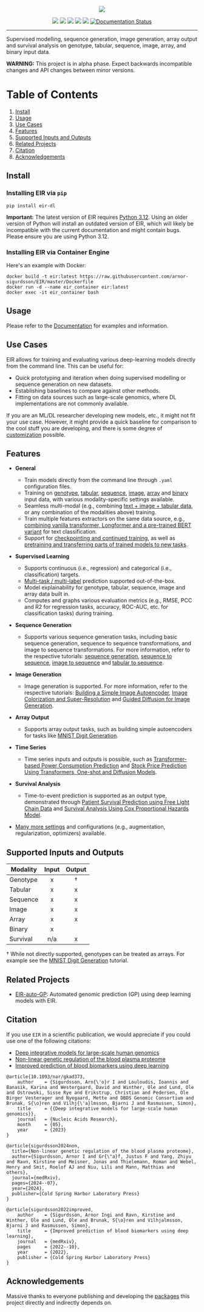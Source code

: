 <p align="center">
  <img src="docs/source/_static/img/EIR_logo.png">
</p>

<p align="center">
  <a href="LICENSE" alt="License">
        <img src="https://img.shields.io/badge/License-APGL-5B2D5B.svg" /></a>
  
  <a href="https://github.com/arnor-sigurdsson/EIR#citation" alt="Citation">
        <img src="https://img.shields.io/badge/Papers-View%20Here-5F9EA0.svg" /></a>
  
  <a href="https://www.python.org/downloads/" alt="Python">
        <img src="https://img.shields.io/badge/python-3.12-blue.svg" /></a>
  
  <a href="https://pypi.org/project/eir-dl/" alt="Python">
        <img src="https://img.shields.io/pypi/v/eir-dl.svg" /></a>
  
  <a href="https://codecov.io/gh/arnor-sigurdsson/EIR" alt="Coverage">
        <img src="https://codecov.io/gh/arnor-sigurdsson/EIR/branch/master/graph/badge.svg" /></a>
  
  <a href='https://eir.readthedocs.io/'>
        <img src='https://readthedocs.org/projects/eir/badge/?version=stable' alt='Documentation Status' /></a>
  
       
</p>

---

Supervised modelling, sequence generation, image generation, array output and survival analysis on genotype, tabular, sequence, image, array, and binary input data.

**WARNING:** This project is in alpha phase. Expect backwards incompatible changes and API changes between minor versions.

# Table of Contents
1. [Install](#install)
2. [Usage](#usage)
3. [Use Cases](#use-cases)
4. [Features](#features)
5. [Supported Inputs and Outputs](#supported-inputs-and-outputs)
6. [Related Projects](#related-projects)
7. [Citation](#citation)
8. [Acknowledgements](#acknowledgements)


## Install

### Installing EIR via `pip`

`pip install eir-dl`

**Important:** The latest version of EIR requires [Python 3.12](https://www.python.org/downloads/). Using an older version of Python will install an outdated version of EIR, which will likely be incompatible with the current documentation and might contain bugs. Please ensure you are using Python 3.12.

### Installing EIR via Container Engine

Here's an example with Docker:

```
docker build -t eir:latest https://raw.githubusercontent.com/arnor-sigurdsson/EIR/master/Dockerfile
docker run -d --name eir_container eir:latest
docker exec -it eir_container bash
```

## Usage

Please refer to the [Documentation](https://eir.readthedocs.io/en/stable/index.html) for examples and information.

## Use Cases

EIR allows for training and evaluating various deep-learning models directly from the command line. This can be useful for:

- Quick prototyping and iteration when doing supervised modelling or sequence generation on new datasets.
- Establishing baselines to compare against other methods.
- Fitting on data sources such as large-scale genomics, where DL implementations are not commonly available.

If you are an ML/DL researcher developing new models, etc., it might not fit your use case. However, it might provide a quick baseline for comparison to the cool stuff you are developing, and there is some degree of [customization](https://eir.readthedocs.io/en/stable/tutorials/tutorial_index.html#customizing-eir) possible.

## Features

- **General**
  - Train models directly from the command line through `.yaml` configuration files.
  - Training on [genotype](https://eir.readthedocs.io/en/stable/tutorials/a_using_eir/01_basic_tutorial.html), [tabular](https://eir.readthedocs.io/en/stable/tutorials/a_using_eir/02_tabular_tutorial.html), [sequence](https://eir.readthedocs.io/en/stable/tutorials/a_using_eir/03_sequence_tutorial.html), [image](https://eir.readthedocs.io/en/stable/tutorials/a_using_eir/05_image_tutorial.html), [array](https://eir.readthedocs.io/en/stable/tutorials/a_using_eir/08_array_tutorial.html) and [binary](https://eir.readthedocs.io/en/stable/tutorials/a_using_eir/06_raw_bytes_tutorial.html) input data, with various modality-specific settings available.
  - Seamless multi-modal (e.g., combining [text + image + tabular data](https://eir.readthedocs.io/en/stable/tutorials/a_using_eir/07_multimodal_tutorial.html), or any combination of the modalities above) training.
  - Train multiple features extractors on the same data source, e.g., [combining vanilla transformer, Longformer and a pre-trained BERT variant](https://eir.readthedocs.io/en/stable/tutorials/a_using_eir/04_pretrained_sequence_tutorial.html) for text classification.
  - Support for [checkpointing and continued training](https://eir.readthedocs.io/en/stable/tutorials/e_pretraining/01_checkpointing.html), as well as [pretraining and transferring parts of trained models to new tasks](https://eir.readthedocs.io/en/stable/tutorials/e_pretraining/02_mini_foundation.html).
- **Supervised Learning**
  - Supports continuous (i.e., regression) and categorical (i.e., classification) targets.
  - [Multi-task / multi-label](https://eir.readthedocs.io/en/stable/tutorials/a_using_eir/07_multimodal_tutorial.html#appendix-b-multi-modal-multi-task-learning) prediction supported out-of-the-box.
  - Model explainability for genotype, tabular, sequence, image and array data built in.
  - Computes and graphs various evaluation metrics (e.g., RMSE, PCC and R2 for regression tasks, accuracy, ROC-AUC, etc. for classification tasks) during training.
- **Sequence Generation**
  - Supports various sequence generation tasks, including basic sequence generation, sequence to sequence transformations, and image to sequence transformations. For more information, refer to the respective tutorials: [sequence generation](https://eir.readthedocs.io/en/stable/tutorials/c_sequence_output/01_sequence_generation.html), [sequence to sequence](https://eir.readthedocs.io/en/stable/tutorials/c_sequence_output/02_sequence_to_sequence.html), [image to sequence](https://eir.readthedocs.io/en/stable/tutorials/c_sequence_output/03_image_to_sequence.html) and [tabular to sequence](https://eir.readthedocs.io/en/stable/tutorials/c_sequence_output/04_tabular_to_sequence.html).
- **Image Generation**
  - Image generation is supported. For more information, refer to the respective tutorials: [Building a Simple Image Autoencoder](https://eir.readthedocs.io/en/stable/tutorials/f_image_output/01_foundational_autoencoder.html), [Image Colorization and Super-Resolution](https://eir.readthedocs.io/en/stable/tutorials/f_image_output/02_image_coloring_and_upscaling.html) and [Guided Diffusion for Image Generation](https://eir.readthedocs.io/en/stable/tutorials/f_image_output/03_mnist_diffusion.html).
- **Array Output**
  - Supports array output tasks, such as building simple autoencoders for tasks like [MNIST Digit Generation](https://eir.readthedocs.io/en/stable/tutorials/d_array_output/01_autoencoder.html).
- **Time Series**
  - Time series inputs and outputs is possible, such as [Transformer-based Power Consumption Prediction](https://eir.readthedocs.io/en/stable/tutorials/g_time_series/01_time_series_power.html) and [Stock Price Prediction Using Transformers, One-shot and Diffusion Models](https://eir.readthedocs.io/en/stable/tutorials/g_time_series/02_time_series_stocks.html).
- **Survival Analysis**
  - Time-to-event prediction is supported as an output type, demonstrated through [Patient Survival Prediction using Free Light Chain Data](https://eir.readthedocs.io/en/stable/tutorials/h_survival_analysis/01_survival_flchain.html) and [Survival Analysis Using Cox Proportional Hazards Model](https://eir.readthedocs.io/en/stable/tutorials/h_survival_analysis/02_survival_flchain_cox.html).

- [Many more settings](https://eir.readthedocs.io/en/stable/api_reference.html) and configurations (e.g., augmentation, regularization, optimizers) available.

## Supported Inputs and Outputs

| Modality   | Input | Output |
|------------|:-----:|:------:|
| Genotype   | x     | †      |
| Tabular    | x     | x      |
| Sequence   | x     | x      |
| Image      | x     | x      |
| Array      | x     | x      |
| Binary     | x     |        |
| Survival   | n/a   | x      |

† While not directly supported, genotypes can be treated as arrays. For example see the [MNIST Digit Generation](https://eir.readthedocs.io/en/stable/tutorials/d_array_output/01_autoencoder.html) tutorial.

## Related Projects

- [EIR-auto-GP](https://github.com/arnor-sigurdsson/EIR-auto-GP): Automated genomic prediction (GP) using deep learning models with EIR.

## Citation

If you use `EIR` in a scientific publication, we would appreciate if you could use one of the following citations:

- [Deep integrative models for large-scale human genomics](https://academic.oup.com/nar/article/51/12/e67/7177885)
- [Non-linear genetic regulation of the blood plasma proteome](https://www.medrxiv.org/content/10.1101/2024.07.04.24309942v1)
- [Improved prediction of blood biomarkers using deep learning](https://www.medrxiv.org/content/10.1101/2022.10.27.22281549v1)

```
@article{10.1093/nar/gkad373,
    author    = {Sigurdsson, Arn{\'o}r I and Louloudis, Ioannis and Banasik, Karina and Westergaard, David and Winther, Ole and Lund, Ole and Ostrowski, Sisse Rye and Erikstrup, Christian and Pedersen, Ole Birger Vesterager and Nyegaard, Mette and DBDS Genomic Consortium and Brunak, S{\o}ren and Vilhj{\'a}lmsson, Bjarni J and Rasmussen, Simon},
    title     = {{Deep integrative models for large-scale human genomics}},
    journal   = {Nucleic Acids Research},
    month     = {05},
    year      = {2023}
}

@article{sigurdsson2024non,
  title={Non-linear genetic regulation of the blood plasma proteome},
  author={Sigurdsson, Arnor I and Gr{\"a}f, Justus F and Yang, Zhiyu and Ravn, Kirstine and Meisner, Jonas and Thielemann, Roman and Webel, Henry and Smit, Roelof AJ and Niu, Lili and Mann, Matthias and others},
  journal={medRxiv},
  pages={2024--07},
  year={2024},
  publisher={Cold Spring Harbor Laboratory Press}
}

@article{sigurdsson2022improved,
    author    = {Sigurdsson, Arnor Ingi and Ravn, Kirstine and Winther, Ole and Lund, Ole and Brunak, S{\o}ren and Vilhjalmsson, Bjarni J and Rasmussen, Simon},
    title     = {Improved prediction of blood biomarkers using deep learning},
    journal   = {medRxiv},
    pages     = {2022--10},
    year      = {2022},
    publisher = {Cold Spring Harbor Laboratory Press}
}
```

## Acknowledgements

Massive thanks to everyone publishing and developing the [packages](https://eir.readthedocs.io/en/stable/acknowledgements.html) this project directly and indirectly depends on.
